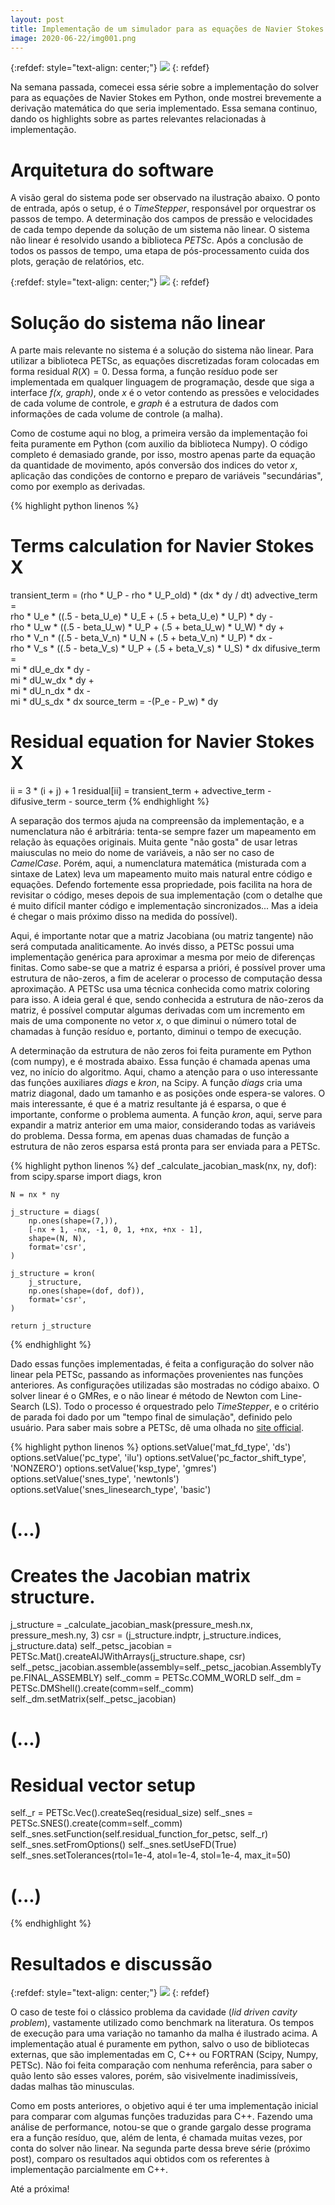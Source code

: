 ```yaml
---
layout: post
title: Implementação de um simulador para as equações de Navier Stokes em Python - Parte 1
image: 2020-06-22/img001.png
---
```


{:refdef: style="text-align: center;"}
![](/images/2020-06-22/img001.png)
{: refdef}

Na semana passada, comecei essa série sobre a implementação do solver para as
equações de Navier Stokes em Python, onde mostrei brevemente a derivação matemática
do que seria implementado. Essa semana continuo, dando os highlights sobre as
partes relevantes relacionadas à implementação.


# Arquitetura do software

A visão geral do sistema pode ser observado na ilustração abaixo. O ponto de
entrada, após o setup, é o *TimeStepper*, responsável por orquestrar os passos
de tempo. A determinação dos campos de pressão e velocidades de cada tempo
depende da solução de um sistema não linear. O sistema não linear é resolvido
usando a biblioteca *PETSc*. Após a conclusão de todos os passos de tempo,
uma etapa de pós-processamento cuida dos plots, geração de relatórios, etc.

{:refdef: style="text-align: center;"}
![](/images/2020-06-22/img002.png)
{: refdef}


# Solução do sistema não linear

A parte mais relevante no sistema é a solução do sistema não linear. Para 
utilizar a biblioteca PETSc, as equações discretizadas foram colocadas em
forma residual $R(X) = 0$. Dessa forma, a função resíduo pode ser implementada
em qualquer linguagem de programação, desde que siga a interface *f(x, graph)*,
onde *x* é o vetor contendo as pressões e velocidades de cada volume de controle,
e *graph* é a estrutura de dados com informações de cada volume de controle (a malha).

Como de costume aqui no blog, a primeira versão da implementação foi feita puramente em
Python (com auxilio da biblioteca Numpy). O código completo é demasiado grande,
por isso, mostro apenas parte da equação da quantidade de movimento, após
conversão dos indices do vetor *x*, aplicação das condições de contorno e
preparo de variáveis "secundárias", como por exemplo as derivadas.

{% highlight python linenos %}
# Terms calculation for Navier Stokes X
transient_term = (rho * U_P - rho * U_P_old) * (dx * dy / dt)
advective_term = \
    rho * U_e * ((.5 - beta_U_e) * U_E + (.5 + beta_U_e) * U_P) * dy - \
    rho * U_w * ((.5 - beta_U_w) * U_P + (.5 + beta_U_w) * U_W) * dy + \
    rho * V_n * ((.5 - beta_V_n) * U_N + (.5 + beta_V_n) * U_P) * dx - \
    rho * V_s * ((.5 - beta_V_s) * U_P + (.5 + beta_V_s) * U_S) * dx
difusive_term = \
    mi * dU_e_dx * dy - \
    mi * dU_w_dx * dy + \
    mi * dU_n_dx * dx - \
    mi * dU_s_dx * dx
source_term = -(P_e - P_w) * dy

# Residual equation for Navier Stokes X
ii = 3 * (i + j) + 1
residual[ii] = transient_term + advective_term - difusive_term - source_term
{% endhighlight %}

A separação dos termos ajuda na compreensão da implementação,
e a numenclatura não é arbitrária: tenta-se sempre fazer um mapeamento em
relação às equações originais. Muita gente "não gosta" de usar letras
maiusculas no meio do nome de variáveis, a não ser no caso de *CamelCase*.
Porém, aqui, a numenclatura matemática (misturada com a sintaxe de Latex)
leva um mapeamento muito mais natural entre código e equações. Defendo
fortemente essa propriedade, pois facilita na hora de revisitar o código,
meses depois de sua implementação (com o detalhe que é muito difícil manter
código e implementação sincronizados... Mas a ideia é chegar o mais próximo
disso na medida do possível).

Aqui, é importante notar que a matriz Jacobiana (ou matriz tangente) não será
computada analiticamente. Ao invés disso, a PETSc possui uma implementação
genérica para aproximar a mesma por meio de diferenças finitas. Como sabe-se
que a matriz é esparsa a prióri, é possível prover uma estrutura de não-zeros,
a fim de acelerar o processo de computação dessa aproximação. A PETSc usa uma
técnica conhecida como matrix coloring para isso. A ideia geral é que, sendo
conhecida a estrutura de não-zeros da matriz, é possível computar algumas
derivadas com um incremento em mais de uma componente no vetor *x*, o que
diminui o número total de chamadas à função resíduo e, portanto, diminui o
tempo de execução.

A determinação da estrutura de não zeros foi feita puramente
em Python (com numpy), e é mostrada abaixo. Essa função é chamada apenas uma
vez, no início do algoritmo. Aqui, chamo a atenção para o uso interessante
das funções auxiliares *diags* e *kron*, na Scipy. A função *diags* cria uma
matriz diagonal, dado um tamanho e as posições onde espera-se valores. O
mais interessante, é que é a matriz resultante já é esparsa, o que é importante,
conforme o problema aumenta. A função *kron*, aqui, serve para expandir a matriz
anterior em uma maior, considerando todas as variáveis do problema. Dessa forma,
em apenas duas chamadas de função a estrutura de não zeros esparsa está pronta
para ser enviada para a PETSc.

{% highlight python linenos %}
def _calculate_jacobian_mask(nx, ny, dof):
    from scipy.sparse import diags, kron

    N = nx * ny

    j_structure = diags(
        np.ones(shape=(7,)),
        [-nx + 1, -nx, -1, 0, 1, +nx, +nx - 1],
        shape=(N, N),
        format='csr',
    )

    j_structure = kron(
        j_structure,
        np.ones(shape=(dof, dof)),
        format='csr',
    )

    return j_structure
{% endhighlight %}

Dado essas funções implementadas, é feita a configuração
do solver não linear pela PETSc, passando as informações provenientes nas
funções anteriores. As configurações utilizadas são mostradas no código abaixo.
O solver linear é o GMRes, e o não linear é método de Newton com Line-Search (LS).
Todo o processo é orquestrado pelo *TimeStepper*, e o critério de parada foi
dado por um "tempo final de simulação", definido pelo usuário. Para saber mais
sobre a PETSc, dê uma olhada no [site official](https://www.mcs.anl.gov/petsc/).

{% highlight python linenos %}
options.setValue('mat_fd_type', 'ds')
options.setValue('pc_type', 'ilu')
options.setValue('pc_factor_shift_type', 'NONZERO')
options.setValue('ksp_type', 'gmres')
options.setValue('snes_type', 'newtonls')
options.setValue('snes_linesearch_type', 'basic')
# (...)

# Creates the Jacobian matrix structure.
j_structure = _calculate_jacobian_mask(pressure_mesh.nx, pressure_mesh.ny, 3)
csr = (j_structure.indptr, j_structure.indices, j_structure.data)
self._petsc_jacobian = PETSc.Mat().createAIJWithArrays(j_structure.shape, csr)
self._petsc_jacobian.assemble(assembly=self._petsc_jacobian.AssemblyType.FINAL_ASSEMBLY)
self._comm = PETSc.COMM_WORLD
self._dm = PETSc.DMShell().create(comm=self._comm)
self._dm.setMatrix(self._petsc_jacobian)
# (...)

# Residual vector setup
self._r = PETSc.Vec().createSeq(residual_size)
self._snes = PETSc.SNES().create(comm=self._comm)
self._snes.setFunction(self.residual_function_for_petsc, self._r)
self._snes.setFromOptions()
self._snes.setUseFD(True)
self._snes.setTolerances(rtol=1e-4, atol=1e-4, stol=1e-4, max_it=50)
# (...)
{% endhighlight %}


# Resultados e discussão

{:refdef: style="text-align: center;"}
![](/images/2020-06-22/img003.png)
{: refdef}

O caso de teste foi o clássico problema da cavidade (*lid driven cavity problem*),
vastamente utilizado como benchmark na literatura. Os tempos de execução para
uma variação no tamanho da malha é ilustrado acima. A implementação atual é puramente
em python, salvo o uso de bibliotecas externas, que são implementadas em C, C++
ou FORTRAN (Scipy, Numpy, PETSc). Não foi feita comparação com nenhuma referência,
para saber o quão lento são esses valores, porém, são visivelmente inadimissíveis,
dadas malhas tão minusculas.

Como em posts anteriores, o objetivo
aqui é ter uma implementação inicial para comparar com 
algumas funções traduzidas para C++. Fazendo uma análise de performance, notou-se
que o grande gargalo desse programa era a função resíduo, que, além de lenta, é
chamada muitas vezes, por conta do solver não linear. Na segunda parte dessa
breve série (próximo post), comparo os resultados aqui obtidos com os referentes
à implementação parcialmente em C++.

Até a próxima!
